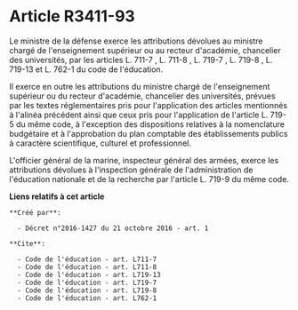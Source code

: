 # Article R3411-93

Le ministre de la défense exerce les attributions dévolues au ministre chargé de l'enseignement supérieur ou au recteur
d'académie, chancelier des universités, par les articles 
L. 711-7
, 
L. 711-8
, 
L. 719-7
, 
L. 719-8
, 
L. 719-13
et 
L. 762-1
du code de l'éducation. 

Il exerce en outre les attributions du ministre chargé de l'enseignement supérieur ou du recteur d'académie, chancelier des
universités, prévues par les textes réglementaires pris pour l'application des articles mentionnés à l'alinéa précédent ainsi
que ceux pris pour l'application de l'article L. 719-5 du même code, à l'exception des dispositions relatives à la
nomenclature budgétaire et à l'approbation du plan comptable des établissements publics à caractère scientifique, culturel et
professionnel. 

L'officier général de la marine, inspecteur général des armées, exerce les attributions dévolues à l'inspection générale de
l'administration de l'éducation nationale et de la recherche par l'article L. 719-9 du même code.

**Liens relatifs à cet article**

	**Créé par**:

	  - Décret n°2016-1427 du 21 octobre 2016 - art. 1

	**Cite**:

	  - Code de l'éducation - art. L711-7
	  - Code de l'éducation - art. L711-8
	  - Code de l'éducation - art. L719-13
	  - Code de l'éducation - art. L719-7
	  - Code de l'éducation - art. L719-8
	  - Code de l'éducation - art. L762-1
